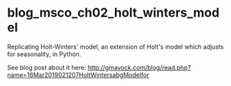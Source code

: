 # blog_msco_ch02_holt_winters_model
Replicating Holt-Winters' model, an extension of Holt's model which adjusts for seasonality, in Python.

See blog post about it here: http://gmayock.com/blog/read.php?name=16Mar2019021207HoltWintersabgModelfor
